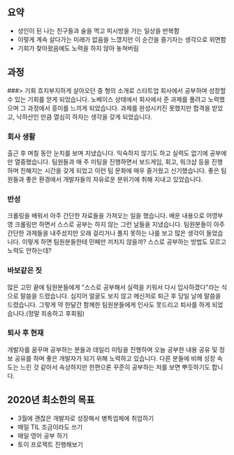 ## 요약  

- 성인이 된 나는 친구들과 술을 먹고 피시방을 가는 일상을 반복함 
- 이렇게 계속 살다가는 미래가 없음을 느꼈지만 이 순간을 즐기자는 생각으로 외면함
- 기회가 찾아왔음에도 노력을 하지 않아 놓쳐버림

## 과정

###> 기회 
흐지부지하게 살아오던 중 형의 소개로 스타트업 회사에서 공부하며 성장할 수 있는 기회를 얻게 되었습니다. 
노베이스 상태에서 회사에서 준 과제를 풀려고 노력했으며 그 과정에서 흥미를 느끼게 되었습니다. 
과제를 완성시키진 못했지만 합격을 받았고, 낙하산인 만큼 열심히 하자는 생각을 갖게 되었습니다.  

### 회사 생활
출근 후 며칠 동안 눈치를 보며 지냈습니다. 익숙하지 않기도 하고 실력도 없기에 공부에만 열중했습니다. 
팀원들과 매 주 미팅을 진행하면서 보드게임, 회고, 워크샵 등을 진행하며 친해지는 시간을 갖게 되었고 이런 팀 문화에 매우 즐거웠고 신기했습니다. 
좋은 팀원들과 좋은 환경에서 개발자들의 자유로운 분위기에 취해 지내고 있었습니다. 

### 반성
크롤링을 배워서 아주 간단한 자료들을 가져오는 일을 했습니다. 
배운 내용으로 어영부영 크롤링만 하면서 스스로 공부는 하지 않는 그런 날들을 지냈습니다. 
팀원분들이 아주 간단한 과제들을 내주셨지만 오래 걸리거나 풀지 못하는 나를 보고 많은 생각이 들었습니다. 
이렇게 하면 팀원분들한테 민페만 끼치지 않을까? 스스로 공부하는 방법도 모르고 노력도 안하는데? 

### 바보같은 짓
많은 고민 끝에 팀원분들에게 "스스로 공부해서 실력을 키워서 다시 입사하겠다"라는 식으로 말씀을 드렸습니다. 
심지어 얼굴도 보지 않고 메신저로 퇴근 후 당일 날에 말씀을 드렸습니다. 
그렇게 약 한달간 함께한 팀원분들에게 인사도 못드리고 퇴사를 하게 되었습니다.(정말 죄송하고 후회됨) 

### 퇴사 후 현재
개발자를 꿈꾸며 공부하는 분들과 데일리 미팅을 진행하며 오늘 공부한 내용 공유 및 정보 공유를 하며 좋은 개발자가 되기 위해 노력하고 있습니다. 
다른 분들에 비해 성장 속도는 느린 것 같아서 속상하지만 한편으론 꾸준히 공부하는 저를 보면 뿌듯하기도 합니다. 

## 2020년 최소한의 목표
- 3월에 괜찮은 개발자로 성장해서 병특업체에 취업하기
- 매일 TIL 조금이라도 쓰기
- 매일 영어 공부 하기
- 토이 프로젝트 진행해보기
